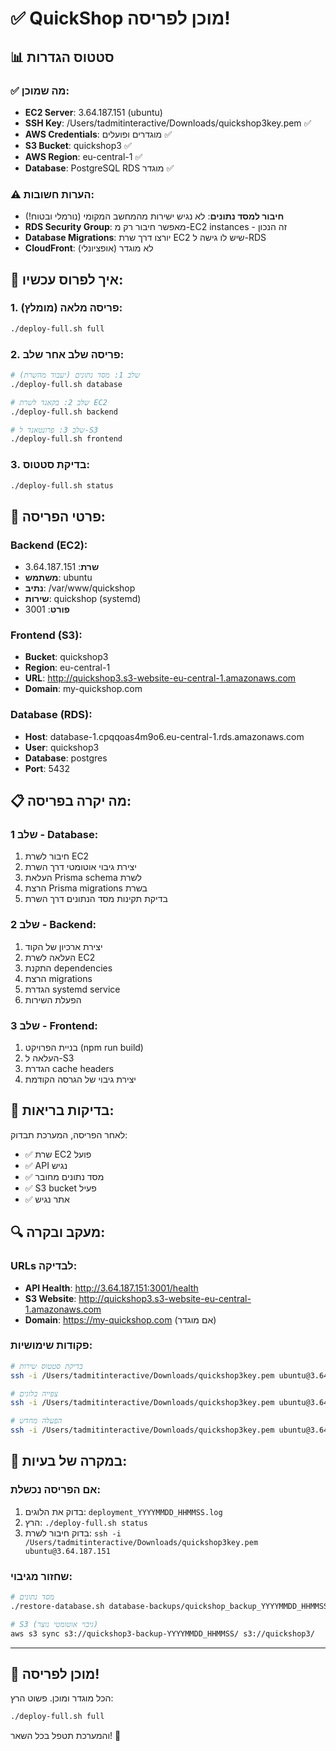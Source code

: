 # ✅ QuickShop מוכן לפריסה!

## 📊 סטטוס הגדרות

### ✅ מה שמוכן:
- **EC2 Server**: 3.64.187.151 (ubuntu)
- **SSH Key**: /Users/tadmitinteractive/Downloads/quickshop3key.pem ✅
- **AWS Credentials**: מוגדרים ופועלים ✅
- **S3 Bucket**: quickshop3 ✅
- **AWS Region**: eu-central-1 ✅
- **Database**: PostgreSQL RDS מוגדר ✅

### ⚠️ הערות חשובות:
- **חיבור למסד נתונים**: לא נגיש ישירות מהמחשב המקומי (נורמלי ובטוח!)
- **RDS Security Group**: מאפשר חיבור רק מ-EC2 instances - זה הנכון
- **Database Migrations**: יורצו דרך שרת EC2 שיש לו גישה ל-RDS
- **CloudFront**: לא מוגדר (אופציונלי)

## 🚀 איך לפרוס עכשיו:

### 1. פריסה מלאה (מומלץ):
```bash
./deploy-full.sh full
```

### 2. פריסה שלב אחר שלב:
```bash
# שלב 1: מסד נתונים (יעבוד מהשרת)
./deploy-full.sh database

# שלב 2: בקאנד לשרת EC2
./deploy-full.sh backend

# שלב 3: פרונטאנד ל-S3
./deploy-full.sh frontend
```

### 3. בדיקת סטטוס:
```bash
./deploy-full.sh status
```

## 🔧 פרטי הפריסה:

### Backend (EC2):
- **שרת**: 3.64.187.151
- **משתמש**: ubuntu
- **נתיב**: /var/www/quickshop
- **שירות**: quickshop (systemd)
- **פורט**: 3001

### Frontend (S3):
- **Bucket**: quickshop3
- **Region**: eu-central-1
- **URL**: http://quickshop3.s3-website-eu-central-1.amazonaws.com
- **Domain**: my-quickshop.com

### Database (RDS):
- **Host**: database-1.cpqqoas4m9o6.eu-central-1.rds.amazonaws.com
- **User**: quickshop3
- **Database**: postgres
- **Port**: 5432

## 📋 מה יקרה בפריסה:

### שלב 1 - Database:
1. חיבור לשרת EC2
2. יצירת גיבוי אוטומטי דרך השרת
3. העלאת Prisma schema לשרת
4. הרצת Prisma migrations בשרת
5. בדיקת תקינות מסד הנתונים דרך השרת

### שלב 2 - Backend:
1. יצירת ארכיון של הקוד
2. העלאה לשרת EC2
3. התקנת dependencies
4. הרצת migrations
5. הגדרת systemd service
6. הפעלת השירות

### שלב 3 - Frontend:
1. בניית הפרויקט (npm run build)
2. העלאה ל-S3
3. הגדרת cache headers
4. יצירת גיבוי של הגרסה הקודמת

## 🏥 בדיקות בריאות:

לאחר הפריסה, המערכת תבדוק:
- ✅ שרת EC2 פועל
- ✅ API נגיש
- ✅ מסד נתונים מחובר
- ✅ S3 bucket פעיל
- ✅ אתר נגיש

## 🔍 מעקב ובקרה:

### URLs לבדיקה:
- **API Health**: http://3.64.187.151:3001/health
- **S3 Website**: http://quickshop3.s3-website-eu-central-1.amazonaws.com
- **Domain**: https://my-quickshop.com (אם מוגדר)

### פקודות שימושיות:
```bash
# בדיקת סטטוס שירות
ssh -i /Users/tadmitinteractive/Downloads/quickshop3key.pem ubuntu@3.64.187.151 'sudo systemctl status quickshop'

# צפייה בלוגים
ssh -i /Users/tadmitinteractive/Downloads/quickshop3key.pem ubuntu@3.64.187.151 'sudo journalctl -u quickshop -f'

# הפעלה מחדש
ssh -i /Users/tadmitinteractive/Downloads/quickshop3key.pem ubuntu@3.64.187.151 'sudo systemctl restart quickshop'
```

## 🚨 במקרה של בעיות:

### אם הפריסה נכשלת:
1. בדוק את הלוגים: `deployment_YYYYMMDD_HHMMSS.log`
2. הרץ: `./deploy-full.sh status`
3. בדוק חיבור לשרת: `ssh -i /Users/tadmitinteractive/Downloads/quickshop3key.pem ubuntu@3.64.187.151`

### שחזור מגיבוי:
```bash
# מסד נתונים
./restore-database.sh database-backups/quickshop_backup_YYYYMMDD_HHMMSS.sql.gz

# S3 (גיבוי אוטומטי נוצר)
aws s3 sync s3://quickshop3-backup-YYYYMMDD_HHMMSS/ s3://quickshop3/
```

---

## 🎯 מוכן לפריסה!

הכל מוגדר ומוכן. פשוט הרץ:

```bash
./deploy-full.sh full
```

והמערכת תטפל בכל השאר! 🚀
